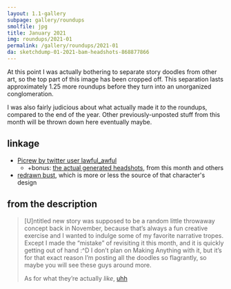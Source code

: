 ```yaml
---
layout: 1.1-gallery
subpage: gallery/roundups
smolfile: jpg
title: January 2021
img: roundups/2021-01
permalink: /gallery/roundups/2021-01
da: sketchdump-01-2021-bam-headshots-868877866
---
```

At this point I was actually bothering to separate story doodles from other art, so the top part of this image has been cropped off. This separation lasts approximately 1.25 more roundups before they turn into an unorganized conglomeration.

I was also fairly judicious about what actually made it *to* the roundups, compared to the end of the year. Other previously-unposted stuff from this month will be thrown down here eventually maybe.

## linkage
- <a href="https://picrew.me/image_maker/457566" class="ext">Picrew by twitter user lawful_awful</a>
	- +bonus: <a href="https://sta.sh/02hvs7l1m89" class="ext">the actual generated headshots</a>, from this month and others
- <a href="https://www.deviantart.com/a-flyleaf/art/were-you-talkin-to-me-537726745" class="ext">redrawn bust</a>, which is more or less the source of that character's design

## from the description
> [U]ntitled new story was supposed to be a random little throwaway concept back in November, because that’s always a fun creative exercise and I wanted to indulge some of my favorite narrative tropes. Except I made the “mistake” of revisiting it this month, and it is quickly getting out of hand <span style="display:inline-block;">:^D</span> I don’t plan on Making Anything with it, but it’s for that exact reason I’m posting all the doodles so flagrantly, so maybe you will see these guys around more.
>
> As for what they’re actually *like*, <a href="https://sta.sh/028b12i75s6m" class="ext">uhh</a>